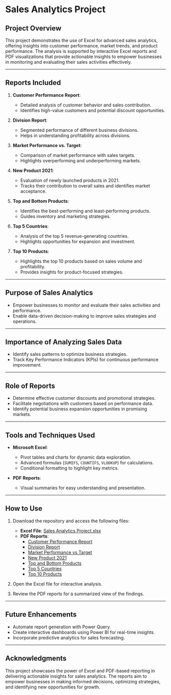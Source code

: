 # Sales Analytics Project

## Project Overview

This project demonstrates the use of Excel for advanced sales analytics, offering insights into customer performance, market trends, and product performance. The analysis is supported by interactive Excel reports and PDF visualizations that provide actionable insights to empower businesses in monitoring and evaluating their sales activities effectively.

---

## Reports Included

1. **Customer Performance Report**: 
   - Detailed analysis of customer behavior and sales contribution.
   - Identifies high-value customers and potential discount opportunities.

2. **Division Report**: 
   - Segmented performance of different business divisions.
   - Helps in understanding profitability across divisions.

3. **Market Performance vs. Target**: 
   - Comparison of market performance with sales targets.
   - Highlights overperforming and underperforming markets.

4. **New Product 2021**:
   - Evaluation of newly launched products in 2021.
   - Tracks their contribution to overall sales and identifies market acceptance.

5. **Top and Bottom Products**:
   - Identifies the best-performing and least-performing products.
   - Guides inventory and marketing strategies.

6. **Top 5 Countries**:
   - Analysis of the top 5 revenue-generating countries.
   - Highlights opportunities for expansion and investment.

7. **Top 10 Products**:
   - Highlights the top 10 products based on sales volume and profitability.
   - Provides insights for product-focused strategies.

---

## Purpose of Sales Analytics

- Empower businesses to monitor and evaluate their sales activities and performance.
- Enable data-driven decision-making to improve sales strategies and operations.

---

## Importance of Analyzing Sales Data

- Identify sales patterns to optimize business strategies.
- Track Key Performance Indicators (KPIs) for continuous performance improvement.

---

## Role of Reports

- Determine effective customer discounts and promotional strategies.
- Facilitate negotiations with customers based on performance data.
- Identify potential business expansion opportunities in promising markets.

---

## Tools and Techniques Used

- **Microsoft Excel**:
  - Pivot tables and charts for dynamic data exploration.
  - Advanced formulas (`SUMIFS`, `COUNTIFS`, `VLOOKUP`) for calculations.
  - Conditional formatting to highlight key metrics.

- **PDF Reports**:
  - Visual summaries for easy understanding and presentation.

---

## How to Use

1. Download the repository and access the following files:
   - **Excel File**: [Sales Analytics Project.xlsx](./Sales%20analytics%20Project.xlsx)
   - **PDF Reports**:
     - [Customer Performance Report]([./Customer%20Performance%20Report.pdf](https://github.com/GauravN471/Sales-analysis-Project/blob/main/Customer%20Performance%20Report.pdf))
     - [Division Report]([./Division%20Report.pdf](https://github.com/GauravN471/Sales-analysis-Project/blob/main/Divison%20Report.pdf))
     - [Market Performance vs Target](./Market%20Performance%20vs%20Target.pdf)
     - [New Product 2021](./New%20Product%202021.pdf)
     - [Top and Bottom Products](./Top%20and%20Bottom%20Products.pdf)
     - [Top 5 Countries](./Top%205%20Countries.pdf)
     - [Top 10 Products](./Top%2010%20Products.pdf)

2. Open the Excel file for interactive analysis.
3. Review the PDF reports for a summarized view of the findings.

---

## Future Enhancements

- Automate report generation with Power Query.
- Create interactive dashboards using Power BI for real-time insights.
- Incorporate predictive analytics for sales forecasting.

---

## Acknowledgments

This project showcases the power of Excel and PDF-based reporting in delivering actionable insights for sales analytics. The reports aim to empower businesses in making informed decisions, optimizing strategies, and identifying new opportunities for growth.
